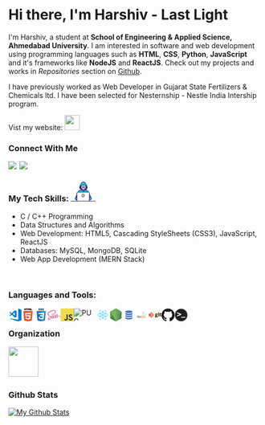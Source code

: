 # Hi there, I'm Harshiv - Last Light

I'm Harshiv, a student at **School of Engineering & Applied Science, Ahmedabad University**. I am interested in software and web development using programming languages such as **HTML**, **CSS**, **Python**, **JavaScript** and it's frameworks like **NodeJS** and **ReactJS**. Check out my projects and works in *Repositories* section on [Github](https://github.com/Harshiv07?tab=repositories).

I have previously worked as Web Developer in Gujarat State Fertilizers & Chemicals ltd.
I have been selected for Nesternship - Nestle India Intership program.

Vist my website: <a href="https://Harshiv07.github.io/#"><img src="" width="30" height="30" /></a>

### Connect With Me

<a href="https://www.linkedin.com/in/harshiv-patel-9b821b17a/">
  <img align="left" width="22px" src="https://cdn.jsdelivr.net/npm/simple-icons@v3/icons/linkedin.svg" />
</a>
<a href="https://www.instagram.com/p_harshiv_10/">
  <img align="left" width="22px" src="https://cdn.jsdelivr.net/npm/simple-icons@v3/icons/instagram.svg" />
</a>
</br>

### My Tech Skills: <img src="https://github.com/charmilgandhi/charmilgandhi/blob/master/media/Developer.gif" width="50" height="40" />
- C / C++ Programming
- Data Structures and Algorithms
- Web Development: HTML5, Cascading StyleSheets (CSS3), JavaScript, ReactJS
- Databases: MySQL, MongoDB, SQLite
- Web App Development (MERN Stack)
</br>

### Languages and Tools:
<img align="left" alt="Visual Studio Code" width="26px" src="https://raw.githubusercontent.com/github/explore/80688e429a7d4ef2fca1e82350fe8e3517d3494d/topics/visual-studio-code/visual-studio-code.png" />
<img align="left" alt="HTML5" width="26px" src="https://raw.githubusercontent.com/github/explore/80688e429a7d4ef2fca1e82350fe8e3517d3494d/topics/html/html.png" />
<img align="left" alt="CSS3" width="26px" src="https://raw.githubusercontent.com/github/explore/80688e429a7d4ef2fca1e82350fe8e3517d3494d/topics/css/css.png" />
<img align="left" alt="Sass" width="26px" src="https://raw.githubusercontent.com/github/explore/80688e429a7d4ef2fca1e82350fe8e3517d3494d/topics/sass/sass.png" />
<img align="left" alt="JavaScript" width="26px" src="https://raw.githubusercontent.com/github/explore/80688e429a7d4ef2fca1e82350fe8e3517d3494d/topics/javascript/javascript.png" />
<img align="left" alt="PUG" width="45px" height="25px" src="media/pug-logo.png" />
<img align="left" alt="React" width="26px" src="https://raw.githubusercontent.com/github/explore/80688e429a7d4ef2fca1e82350fe8e3517d3494d/topics/react/react.png" />
<img align="left" alt="Node.js" width="26px" src="https://raw.githubusercontent.com/github/explore/80688e429a7d4ef2fca1e82350fe8e3517d3494d/topics/nodejs/nodejs.png" />
<img align="left" alt="SQL" width="26px" src="https://raw.githubusercontent.com/github/explore/80688e429a7d4ef2fca1e82350fe8e3517d3494d/topics/sql/sql.png" />
<img align="left" alt="MySQL" width="26px" src="https://raw.githubusercontent.com/github/explore/80688e429a7d4ef2fca1e82350fe8e3517d3494d/topics/mysql/mysql.png" />
<img align="left" alt="Git" width="26px" src="https://raw.githubusercontent.com/github/explore/80688e429a7d4ef2fca1e82350fe8e3517d3494d/topics/git/git.png" />
<img align="left" alt="GitHub" width="26px" src="https://raw.githubusercontent.com/github/explore/78df643247d429f6cc873026c0622819ad797942/topics/github/github.png" />
<img align="left" alt="Terminal" width="26px" src="https://raw.githubusercontent.com/github/explore/80688e429a7d4ef2fca1e82350fe8e3517d3494d/topics/terminal/terminal.png" />
<br />

### Organization
<img src="https://www.google.com/url?sa=i&url=https%3A%2F%2Fcollegedunia.com%2Fcollege%2F13848-ahmedabad-university-school-of-engineering-and-applied-science-ahmedabad%2Fadmission&psig=AOvVaw0JHVJAbNeVHytDSyW8r5uG&ust=1607001727893000&source=images&cd=vfe&ved=0CAIQjRxqFwoTCPCfv4uyr-0CFQAAAAAdAAAAABAD" width="60" height="60" />

### Github Stats
[![My Github Stats](https://github-readme-stats.vercel.app/api?username=Harshiv07)](https://github.com/Harshiv07/github-readme-stats)

